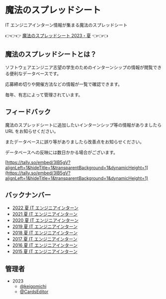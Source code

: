 # 魔法のスプレッドシート

IT エンジニアインターン情報が集まる魔法のスプレッドシート

👉👉👉 [魔法のスプレッドシート 2023・夏](https://www.notion.so/049ca5329bbc4493bc9f4f5b3727d027) 👈👈👈

## 魔法のスプレッドシートとは？

ソフトウェアエンジニア志望の学生のためのインターンシップの情報が閲覧できる便利なデータベースです。

応募締め切りや開催方法などの情報が一覧で確認できます。

毎年、有志によって管理されています。

## フィードバック

魔法のスプレッドシートに追加したいインターンシップ等の情報がありましたら URL をお知らせください。

またデータベースに誤り等がありましたら改善点をお知らせください。

データベースへの反映には数日かかる場合がございます。

[https://tally.so/embed/3lB5gV?alignLeft=1&hideTitle=1&transparentBackground=1&dynamicHeight=1](https://tally.so/embed/3lB5gV?alignLeft=1&hideTitle=1&transparentBackground=1&dynamicHeight=1)

## バックナンバー

- [2022 夏 IT エンジニアインターン](https://docs.google.com/spreadsheets/d/1O4LqD6tfVisshD4YngjEKwpU1FQCGuD8vZ1qlVX0sBY/edit#gid=762111034)
- [2021 夏 IT エンジニアインターン](https://docs.google.com/spreadsheets/d/1O4LqD6tfVisshD4YngjEKwpU1FQCGuD8vZ1qlVX0sBY/edit#gid=62946583)
- [2020 夏 IT エンジニアインターン](https://docs.google.com/spreadsheets/d/1O4LqD6tfVisshD4YngjEKwpU1FQCGuD8vZ1qlVX0sBY/edit#gid=1644405096)
- [2019 夏 IT エンジニアインターン](https://docs.google.com/spreadsheets/d/1O4LqD6tfVisshD4YngjEKwpU1FQCGuD8vZ1qlVX0sBY/edit#gid=0)
- [2018 夏 IT エンジニアインターン](https://docs.google.com/spreadsheets/d/1O4LqD6tfVisshD4YngjEKwpU1FQCGuD8vZ1qlVX0sBY/edit#gid=1234947860)
- [2017 夏 IT エンジニアインターン](https://docs.google.com/spreadsheets/d/1O4LqD6tfVisshD4YngjEKwpU1FQCGuD8vZ1qlVX0sBY/edit#gid=211039304)
- [2016 夏 IT エンジニアインターン](https://docs.google.com/spreadsheets/d/1O4LqD6tfVisshD4YngjEKwpU1FQCGuD8vZ1qlVX0sBY/edit#gid=397387909)
- [2015 夏 IT エンジニアインターン](https://docs.google.com/spreadsheets/d/1O4LqD6tfVisshD4YngjEKwpU1FQCGuD8vZ1qlVX0sBY/edit#gid=142019139)

## 管理者

- 2023
  - [@keigomichi](https://twitter.com/keigomichi)
  - [@CardsEditor](https://twitter.com/cardseditor)
